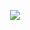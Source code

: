 
<p align="center">
  <img src="https://user-images.githubusercontent.com/62879859/188707143-7183db05-2d6a-4560-957b-6913dccb6b32.PNG">
</p>
